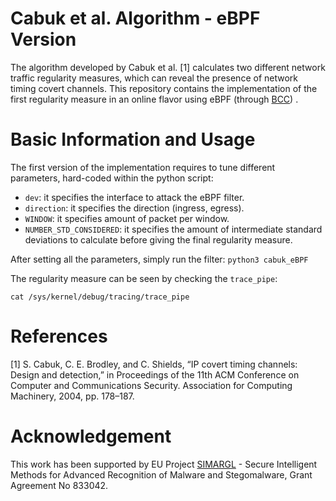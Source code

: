 # Cabuk et al. Algorithm - eBPF Version

The algorithm developed by Cabuk et al. [1] calculates two different network traffic regularity measures, which can reveal the presence of network timing covert channels.
This repository contains the implementation of the first regularity measure in an online flavor using eBPF (through [BCC](https://github.com/iovisor/bcc)) .


# Basic Information and Usage
The first version of the implementation requires to tune different parameters, hard-coded within the python script:
- ```dev```: it specifies the interface to attack the eBPF filter.
- ```direction```: it specifies the direction (ingress, egress).
- ```WINDOW```: it specifies amount of packet per window.
- ```NUMBER_STD_CONSIDERED```: it specifies the amount of intermediate standard deviations to calculate before giving the final regularity measure.

After setting all the parameters, simply run the filter: 
```python3 cabuk_eBPF```

The regularity measure can be seen by checking the ```trace_pipe```:
```
cat /sys/kernel/debug/tracing/trace_pipe
```

# References

[1] S. Cabuk, C. E. Brodley, and C. Shields, “IP covert timing channels: Design and detection,” in Proceedings of the 11th ACM Conference on Computer and Communications Security. Association for Computing Machinery, 2004, pp. 178–187.




# Acknowledgement 

This work has been supported by EU Project [SIMARGL](https://simargl.eu) - Secure Intelligent Methods for Advanced Recognition of Malware and Stegomalware, Grant Agreement No 833042.

